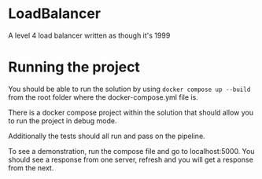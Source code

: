 # LoadBalancer
A level 4 load balancer written as though it's 1999


# Running the project
You should be able to run the solution by using `docker compose up --build` from the root folder where the docker-compose.yml file is.

There is a docker compose project within the solution that should allow you to run the project in debug mode.

Additionally the tests should all run and pass on the pipeline.

To see a demonstration, run the compose file and go to localhost:5000. You should see a response from one server, refresh and you will get a response from the next.
